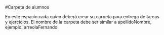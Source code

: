 #Carpeta de alumnos

En este espacio cada quien deberá crear su carpeta para entrega de tareas y ejercicios. El nombre de la carpeta debe ser similar a apellidoNombre, ejemplo: arreolaFernando
